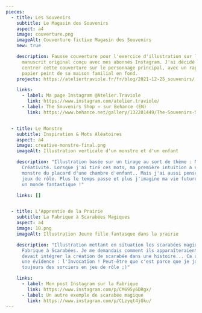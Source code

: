 ```yaml
---
pieces:
  - title: Les Souvenirs
    subtitle: Le Magasin des Souvenirs
    aspect: a4
    image: couverture.png
    imageAlt: Couverture fictive Magasin des Souvenirs
    new: true

    description: Fausse couverture pour l'exercice d'illustration sur la base d'un
      manuscrit original conçu avec mes abonnés Instagram. J'ai décidé de
      centrer cette couverture sur le personnage principal, avec un rappel du
      papier peint de sa maison familial en fond.
    projects: https://ateliertraviole.fr/fr/blog/2021-12-25_souvenirs/

    links:
      - label: Ma page Instagram @Atelier.Traviole
        link: https://www.instagram.com/atelier.traviole/
      - label: The Souvenirs Shop ⭐ sur Behance (EN)
        link: https://www.behance.net/gallery/132281449/The-Souvenirs-Shop-A-dummy-picture-book/


  - title: Le Monstre
    subtitle: Inspiration & Mots Aléatoires
    aspect: a4
    image: creative-monstre-final.png
    imageAlt: Illustration verticale d'un monstre et d'un enfant

    description: "Illustration basée sur un tirage au sort de thème : Monstre et
      Créativité. Lorsque j'ai tiré ces mots, ma première intuition a été le
      monstre du placard d'une chambre d'enfant.. Mais j'ai aussi pensé aux
      jeux de rôle. Plus le temps passe et plus j'imagine ma vie future dans
      un monde fantastique !"

    links: []


  - title: L'Apprentie de la Prairie
    subtitle: La Fabrique à Scarabées Magiques
    aspect: a4
    image: 10.png
    imageAlt: Illustration Jeune fille fantasque dans la prairie

    description: "Illustration mettant en situation les scarabées magiques de la
      Fabrique à Scarabées. Je me demandais comment ils apparaîteraient si on
      devait intégrer la création de scarabée dans une histoire... Ca a été
      une évidence : l'Invocation ! Peut-être que c'est parce que je joue
      toujours des sorciers en jeu de rôle ;)"

    links:
      - label: Mon post Instagram sur la Fabrique
        link: https://www.instagram.com/p/CM695y6DRgx/
      - label: Un autre exemple de scarabée magique
        link: https://www.instagram.com/p/CLzyqt4jGku/
---
```

